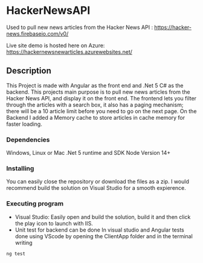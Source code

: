 # HackerNewsAPI

Used to pull new news articles from the Hacker News API : https://hacker-news.firebaseio.com/v0/

Live site demo is hosted here on Azure: https://hackernewsnewarticles.azurewebsites.net/

## Description

This Project is made with Angular as the front end and .Net 5 C# as the backend. This projects main purpose is to pull new news  articles from the Hacker News API,
and display it on the front end. The frontend lets you filter through the articles with a search box, it also has a paging mechanism; there will be a 10 article limit before you need to go on the next page. On the Backend I added a Memory cache to store articles in cache memory for faster loading.

### Dependencies

Windows, Linux or Mac
.Net 5 runtime and SDK
Node Version 14+

### Installing

You can easily close the repository or download the files as a zip. I would recommend build the solution on Visual Studio for a smooth expierence.

### Executing program

* Visual Studio: Easily open and build the solution, build it and then click the play icon to launch with IIS.
* Unit test for backend can be done In visual studio and Angular tests done using VScode by opening the ClientApp folder and in the terminal writing 
```
ng test
```



